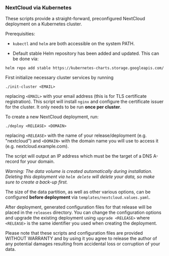 ### NextCloud via Kubernetes

These scripts provide a straight-forward, preconfigured NextCloud deployment on a Kubernetes cluster.

Prerequisities:

- `kubectl` and `helm` are both accessible on the system PATH.

- Default stable Helm repository has been added and updated. This can be done via:

`helm repo add stable https://kubernetes-charts.storage.googleapis.com/`

First initialize necessary cluster services by running

`./init-cluster <EMAIL>`

replacing `<EMAIL>` with your email address (this is for TLS certificate registration). This script will install `nginx` and configure the certificate issuer for the cluster. It only needs to be run **once per cluster**.

To create a new NextCloud deployment, run:

`./deploy <RELEASE> <DOMAIN>`

replacing `<RELEASE>` with the name of your release/deployment (e.g. "nextcloud") and `<DOMAIN>` with the domain name you will use to access it (e.g. nextcloud.example.com).

The script will output an IP address which must be the target of a DNS A-record for your domain.

*Warning: The data volume is created automatically during installation. Deleting this deployment via `helm delete` will delete your data, so make sure to create a back-up first.*

The size of the data partition, as well as other various options, can be configured **before deployment** via `templates/nextcloud.values.yaml`.

After deployment, generated configuration files for that release will be placed in the `releases` directory. You can change the configuration options and upgrade the existing deployment using `upgrade <RELEASE>` where `<RELEASE>` is the same identifier you used when creating the deployment.

Please note that these scripts and configuration files are provided WITHOUT WARRANTY and by using it you agree to release the author of any potential damages resulting from accidental loss or corruption of your data.

